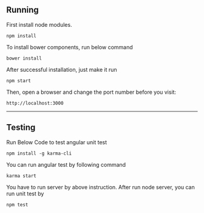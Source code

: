 <i class="icon-pencil"></i> Running
-------------
First install node modules.
```
npm install
```
To install bower components, run below command
```
bower install
```
After successful installation, just make it run
```
npm start
```
Then, open a browser and change the port number before you visit:
```
http://localhost:3000
```
----------
<i class="icon-pencil"></i> Testing
-------------
Run Below Code to test angular unit test
```
npm install -g karma-cli
```
You can run angular test by following command
```
karma start
```
You have to run server by above instruction. After run node server, you can run unit test by 
```
npm test
```
